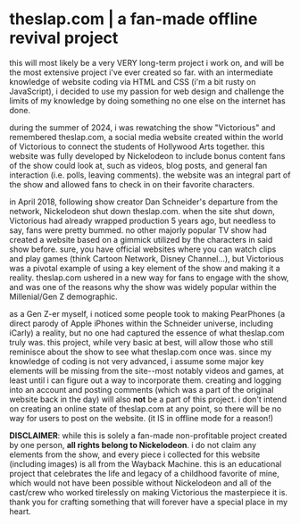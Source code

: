 # theslap.com | a fan-made offline revival project

this will most likely be a very VERY long-term project i work on, and will be the most extensive project i've ever created so far. with an intermediate knowledge of website coding via HTML and CSS (i'm a bit rusty on JavaScript), i decided to use my passion for web design and challenge the limits of my knowledge by doing something no one else on the internet has done.

during the summer of 2024, i was rewatching the show "Victorious" and remembered theslap.com, a social media website created within the world of Victorious to connect the students of Hollywood Arts together. this website was fully developed by Nickelodeon to include bonus content fans of the show could look at, such as videos, blog posts, and general fan interaction (i.e. polls, leaving comments). the website was an integral part of the show and allowed fans to check in on their favorite characters.

in April 2018, following show creator Dan Schneider's departure from the network, Nickelodeon shut down theslap.com. when the site shut down, Victorious had already wrapped production 5 years ago, but needless to say, fans were pretty bummed. no other majorly popular TV show had created a website based on a gimmick utilized by the characters in said show before. sure, you have official websites where you can watch clips and play games (think Cartoon Network, Disney Channel...), but Victorious was a pivotal example of using a key element of the show and making it a reality. theslap.com ushered in a new way for fans to engage with the show, and was one of the reasons why the show was widely popular within the Millenial/Gen Z demographic.

as a Gen Z-er myself, i noticed some people took to making PearPhones (a direct parody of Apple iPhones within the Schneider universe, including iCarly) a reality, but no one had captured the essence of what theslap.com truly was. this project, while very basic at best, will allow those who still reminisce about the show to see what theslap.com once was. since my knowledge of coding is not very advanced, i assume some major key elements will be missing from the site--most notably videos and games, at least until i can figure out a way to incorporate them. creating and logging into an account and posting comments (which was a part of the original website back in the day) will also **not** be a part of this project. i don't intend on creating an online state of theslap.com at any point, so there will be no way for users to post on the website. (it IS in offline mode for a reason!)

**DISCLAIMER**: while this is solely a fan-made non-profitable project created by one person, **all rights belong to Nickelodeon**. i do not claim any elements from the show, and every piece i collected for this website (including images) is all from the Wayback Machine. this is an educational project that celebrates the life and legacy of a childhood favorite of mine, which would not have been possible without Nickelodeon and all of the cast/crew who worked tirelessly on making Victorious the masterpiece it is. thank you for crafting something that will forever have a special place in my heart.
